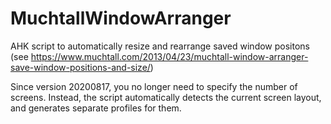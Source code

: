 # MuchtallWindowArranger
AHK script to automatically resize and rearrange saved window positons (see https://www.muchtall.com/2013/04/23/muchtall-window-arranger-save-window-positions-and-size/)

Since version 20200817, you no longer need to specify the number of screens. Instead, the script automatically detects the current screen layout, and generates separate profiles for them.
